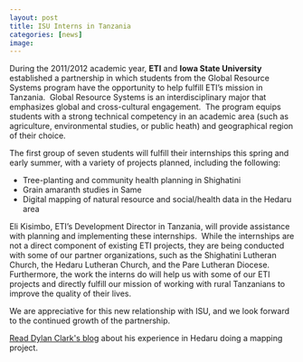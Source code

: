 ```yaml
---
layout: post
title: ISU Interns in Tanzania
categories: [news]
image:
---
```


During the 2011/2012 academic year, <strong>ETI</strong> and <strong>Iowa State University</strong> established a partnership in which students from the Global Resource Systems program have the opportunity to help fulfill ETI’s mission in Tanzania.  Global Resource Systems is an interdisciplinary major that emphasizes global and cross-cultural engagement.  The program equips students with a strong technical competency in an academic area (such as agriculture, environmental studies, or public heath) and geographical region of their choice.

The first group of seven students will fulfill their internships this spring and early summer, with a variety of projects planned, including the following:
<ul>
	<li>Tree-planting and community health planning in Shighatini</li>
	<li>Grain amaranth studies in Same</li>
	<li>Digital mapping of natural resource and social/health data in the Hedaru area</li>
</ul>
Eli Kisimbo, ETI’s Development Director in Tanzania, will provide assistance with planning and implementing these internships.  While the internships are not a direct component of existing ETI projects, they are being conducted with some of our partner organizations, such as the Shighatini Lutheran Church, the Hedaru Lutheran Church, and the Pare Lutheran Diocese.  Furthermore, the work the interns do will help us with some of our ETI projects and directly fulfill our mission of working with rural Tanzanians to improve the quality of their lives.

We are appreciative for this new relationship with ISU, and we look forward to the continued growth of the partnership.

<a href="http://www.wazunguintanzania.com/" target="_blank">Read Dylan Clark's blog</a> about his experience in Hedaru doing a mapping project.
